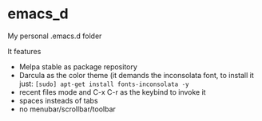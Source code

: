 # emacs_d
My personal .emacs.d folder

It features

* Melpa stable as package repository
* Darcula as the color theme (it demands the inconsolata font, to install it just: `[sudo] apt-get install fonts-inconsolata -y`
* recent files mode and C-x C-r as the keybind to invoke it
* spaces insteads of tabs
* no menubar/scrollbar/toolbar
